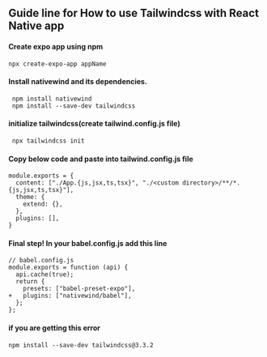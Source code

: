 ## Guide line for How to use Tailwindcss with React Native app

#### Create expo app using npm

```
npx create-expo-app appName
```

#### Install nativewind and its dependencies.

```
 npm install nativewind
 npm install --save-dev tailwindcss
```

#### initialize tailwindcss(create tailwind.config.js file)

```
 npx tailwindcss init
```

#### Copy below code and paste into tailwind.config.js file

```
module.exports = {
  content: ["./App.{js,jsx,ts,tsx}", "./<custom directory>/**/*.{js,jsx,ts,tsx}"],
  theme: {
    extend: {},
  },
  plugins: [],
}
```

#### Final step! In your babel.config.js add this line

```
// babel.config.js
module.exports = function (api) {
  api.cache(true);
  return {
    presets: ["babel-preset-expo"],
+   plugins: ["nativewind/babel"],
  };
};
```

#### if you are getting this error

```
npm install --save-dev tailwindcss@3.3.2
```
